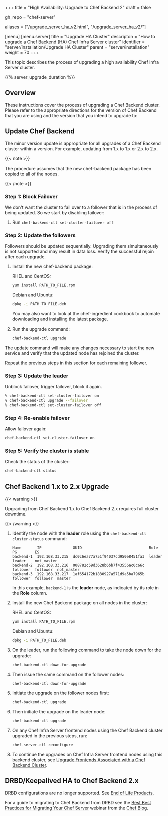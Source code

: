 +++
title = "High Availability: Upgrade to Chef Backend 2"
draft = false

gh_repo = "chef-server"

aliases = ["/upgrade_server_ha_v2.html", "/upgrade_server_ha_v2/"]

[menu]
  [menu.server]
    title = "Upgrade HA Cluster"
    descripton = "How to upgrade a Chef Backend (HA) Chef Infra Server cluster"
    identifier = "server/installation/Upgrade HA Cluster"
    parent = "server/installation"
    weight = 70
+++

This topic describes the process of upgrading a high availability Chef Infra Server cluster.

{{% server_upgrade_duration %}}

## Overview

These instructions cover the process of upgrading a Chef Backend
cluster.
Please refer to the appropriate directions for the version of Chef Backend that you are using and the version that you intend to
upgrade to:

## Update Chef Backend

The minor version update is appropriate for all upgrades of a Chef
Backend cluster within a version. For example, updating from 1.x to 1.x or 2.x to 2.x.

{{< note >}}

The procedure assumes that the new chef-backend package has been copied to all of the nodes.

{{< /note >}}

### Step 1: Block Failover

We don't want the cluster to fail over to a follower that is in the
process of being updated. So we start by disabling failover:

1. Run `chef-backend-ctl set-cluster-failover off`

### Step 2: Update the followers

Followers should be updated sequentially. Upgrading them simultaneously is not supported and may result in data loss. Verify the successful rejoin after each upgrade.

1. Install the new chef-backend package:

    RHEL and CentOS:

    ```bash
    yum install PATH_TO_FILE.rpm
    ```

    Debian and Ubuntu:

    ```bash
    dpkg -i PATH_TO_FILE.deb
    ```

    You may also want to look at the chef-ingredient cookbook to
    automate downloading and installing the latest package.

2. Run the upgrade command:

    ```bash
    chef-backend-ctl upgrade
    ```

The update command will make any changes necessary to start the new
service and verify that the updated node has rejoined the cluster.

Repeat the previous steps in this section for each remaining follower.

### Step 3: Update the leader

Unblock failover, trigger failover, block it again.

```bash
% chef-backend-ctl set-cluster-failover on
% chef-backend-ctl upgrade --failover
% chef-backend-ctl set-cluster-failover off
```

### Step 4: Re-enable failover

Allow failover again:

```bash
chef-backend-ctl set-cluster-failover on
```

### Step 5: Verify the cluster is stable

Check the status of the cluster:

```bash
chef-backend-ctl status
```

## Chef Backend 1.x to 2.x Upgrade

{{< warning >}}

Upgrading from Chef Backend 1.x to Chef Backend 2.x requires full
cluster downtime.

{{< /warning >}}

1. Identify the node with the **leader** role using the `chef-backend-ctl cluster-status` command:

    ```none
    Name       IP              GUID                              Role      PG        ES
    backend-1  192.168.33.215  dc0c6ea77a751f94037cd950e8451fa3  leader    leader    not_master
    backend-2  192.168.33.216  008782c59d3628b6bb7f43556ac0c66c  follower  follower  not_master
    backend-3  192.168.33.217  1af654172b1830927a571d9a5ba7965b  follower  follower  master
    ```

    In this example, `backend-1` is the **leader** node, as indicated by its role in the **Role** column.

2. Install the new Chef Backend package on all nodes in the cluster:

    RHEL and CentOS:

    ```bash
    yum install PATH_TO_FILE.rpm
    ```

    Debian and Ubuntu:

    ```bash
    dpkg -i PATH_TO_FILE.deb
    ```

3. On the leader, run the following command to take the node down for the upgrade:

    ```bash
    chef-backend-ctl down-for-upgrade
    ```

4. Then issue the same command on the follower nodes:

    ```bash
    chef-backend-ctl down-for-upgrade
    ```

5. Initiate the upgrade on the follower nodes first:

    ```bash
    chef-backend-ctl upgrade
    ```

6. Then initiate the upgrade on the leader node:

    ```bash
    chef-backend-ctl upgrade
    ```

7. On any Chef Infra Server frontend nodes using the Chef Backend cluster upgraded in the previous steps, run:

    ```bash
    chef-server-ctl reconfigure
    ```

8. To continue the upgrades on Chef Infra Server frontend nodes using this backend cluster, see [Upgrade Frontends Associated with a Chef Backend Cluster](/install_server_ha/#upgrading-chef-infra-server-on-the-frontend-machines).

## DRBD/Keepalived HA to Chef Backend 2.x

DRBD configurations are no longer supported. See [End of Life
Products](/versions/#end-of-life-eol).

For a guide to migrating to Chef Backend from DRBD see the [Best Best Practices for Migrating Your Chef Server](https://blog.chef.io/2018/04/06/best-practices-for-migrating-your-chef-server/)
webinar from the [Chef Blog](https://blog.chef.io/).
